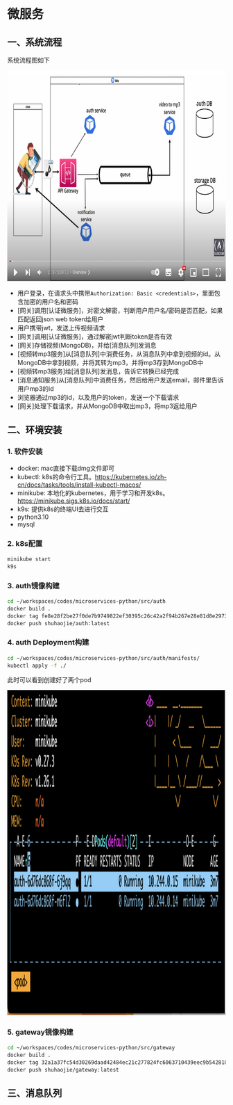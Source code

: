 # 微服务

## 一、系统流程

系统流程图如下

<div align=center><img alt="#" width="843" height="485" src=pic/系统流程.png></div>

- 用户登录，在请求头中携带`Authorization: Basic <credentials>`，里面包含加密的用户名和密码
- [网关]调用[认证微服务]，对密文解密，判断用户用户名/密码是否匹配，如果匹配返回json web token给用户
- 用户携带jwt，发送上传视频请求
- [网关]调用[认证微服务]，通过解密jwt判断token是否有效
- [网关]存储视频(MongoDB)，并给[消息队列]发消息
- [视频转mp3服务]从[消息队列]中消费任务，从消息队列中拿到视频的id。从MongoDB中拿到视频，并将其转为mp3，并将mp3存到MongoDB中
- [视频转mp3服务]给[消息队列]发消息，告诉它转换已经完成
- [消息通知服务]从[消息队列]中消费任务，然后给用户发送email，邮件里告诉用户mp3的id
- 浏览器通过mp3的id，以及用户的token，发送一个下载请求
- [网关]处理下载请求，并从MongoDB中取出mp3，将mp3返给用户

## 二、环境安装

### 1. 软件安装

- docker: mac直接下载dmg文件即可
- kubectl: k8s的命令行工具。<https://kubernetes.io/zh-cn/docs/tasks/tools/install-kubectl-macos/>
- minikube: 本地化的kubernetes，用于学习和开发k8s。<https://minikube.sigs.k8s.io/docs/start/>
- k9s: 提供k8s的终端UI去进行交互
- python3.10
- mysql

### 2. k8s配置

```bash
minikube start
k9s  
```

### 3. auth镜像构建 

```bash
cd ~/workspaces/codes/microservices-python/src/auth
docker build .
docker tag fe8e28f2be27f0de7b9749822ef30395c26c42a2f94b267e28e81d8e29738388 shuhaojie/auth:latest
docker push shuhaojie/auth:latest
```

### 4. auth Deployment构建

```bash
cd ~/workspaces/codes/microservices-python/src/auth/manifests/
kubectl apply -f ./ 
```
此时可以看到创建好了两个pod
<div align=center><img alt="#" width="1626" height="748" src=pic/pod.png></div>

### 5. gateway镜像构建

```bash
cd ~/workspaces/codes/microservices-python/src/gateway
docker build .
docker tag 32a1a37fc54d30269daad42484ec21c277824fc6063710439eec9b5428107a3c shuhaojie/gateway:latest
docker push shuhaojie/gateway:latest
```


## 三、消息队列

